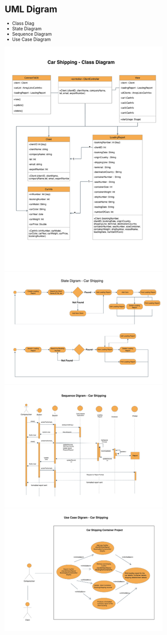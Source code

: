 # UML Digram

- Class Diag
- State Diagram
- Sequence Diagram
- Use Case Diagram

![Class Diag](images/1_Class_Diagram.png)
![State Diagram](images/2_State_Diagram.png)
![Sequence Diagram](images/3_Sequence_Diagram.png)
![Use Case Diagram](images/4_Use_Case_Diagram.png)
